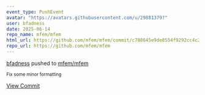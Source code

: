 ```yaml
---
event_type: PushEvent
avatar: "https://avatars.githubusercontent.com/u/29881379?"
user: bfadness
date: 2025-06-14
repo_name: mfem/mfem
html_url: https://github.com/mfem/mfem/commit/c788645e9de8554f9292cc4c2be74e895c7917da
repo_url: https://github.com/mfem/mfem
---
```


<a href='https://github.com/bfadness' target='_blank'>bfadness</a> pushed to <a href='https://github.com/mfem/mfem' target='_blank'>mfem/mfem</a>

<small>Fix some minor formatting</small>

<a href='https://github.com/mfem/mfem/commit/c788645e9de8554f9292cc4c2be74e895c7917da' target='_blank'>View Commit</a>